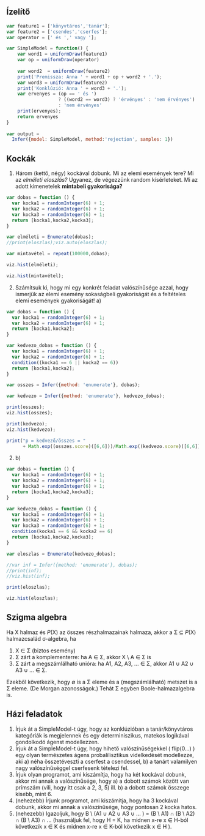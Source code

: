 ## Ízelítő

````javascript
var feature1 = ['könyvtáros','tanár'];
var feature2 = ['csendes','cserfes'];
var operator = [' és ',' vagy '];

var SimpleModel = function() {
    var word1 = uniformDraw(feature1)
    var op = uniformDraw(operator)
  
    var word2  = uniformDraw(feature2)
    print('Premissza: Anna ' + word1 + op + word2 + '.'); 
    var word3 = uniformDraw(feature2)
    print('Konklúzió: Anna ' + word3 + '.'); 
    var ervenyes = (op == ' és ')
                   ? ((word2 == word3) ? 'érvényes' : 'nem érvényes') 
                   : 'nem érvényes'
    print(ervenyes); 
    return ervenyes
}
 
var output = 
  Infer({model: SimpleModel, method:'rejection', samples: 1})
````

## Kockák

1. Három (kettő, négy) kockával dobunk. Mi az elemi események tere? Mi az _elméleti eloszlás?_ Ugyanez, de végezzünk random kísérleteket. Mi az adott kimenetelek **mintabeli gyakorisága?**


````javascript
var dobas = function () {
  var kocka1 = randomInteger(6) + 1;
  var kocka2 = randomInteger(6) + 1;
  var kocka3 = randomInteger(6) + 1;
  return [kocka1,kocka2,kocka3];
}

var elméleti = Enumerate(dobas);
//print(eloszlas);viz.auto(eloszlas);

var mintavétel = repeat(100000,dobas);

viz.hist(elméleti);

viz.hist(mintavétel);
````

2. Számítsuk ki, hogy mi egy konkrét feladat valószínűsége azzal, hogy ismerjük az elemi esemény sokaságbeli gyakoriságát és a feltételes elemi események gyakoriságát! a)

````javascript
var dobas = function () {
  var kocka1 = randomInteger(6) + 1;
  var kocka2 = randomInteger(6) + 1;
  return [kocka1,kocka2];
}

var kedvezo_dobas = function () {
  var kocka1 = randomInteger(6) + 1;
  var kocka2 = randomInteger(6) + 1;
  condition((kocka1 == 6 || kocka2 == 6))
  return [kocka1,kocka2];
}

var osszes = Infer({method: 'enumerate'}, dobas);

var kedvezo = Infer({method: 'enumerate'}, kedvezo_dobas);

print(osszes);
viz.hist(osszes);

print(kedvezo);
viz.hist(kedvezo);

print("p = kedvező/összes = " 
      + Math.exp((osszes.score)([6,6]))/Math.exp((kedvezo.score)([6,6])));

````

2. b)

````javascript
var dobas = function () {
  var kocka1 = randomInteger(6) + 1;
  var kocka2 = randomInteger(6) + 1;
  var kocka3 = randomInteger(6) + 1;
  return [kocka1,kocka2,kocka3];
}

var kedvezo_dobas = function () {
  var kocka1 = randomInteger(6) + 1;
  var kocka2 = randomInteger(6) + 1;
  var kocka3 = randomInteger(6) + 1;
  condition(kocka1 == 6 && kocka2 == 6)
  return [kocka1,kocka2,kocka3];
}

var eloszlas = Enumerate(kedvezo_dobas);

//var inf = Infer({method: 'enumerate'}, dobas);
//print(inf);
//viz.hist(inf);

print(eloszlas);

viz.hist(eloszlas);
````
## Szigma algebra

Ha X halmaz és _P_(X) az összes részhalmazainak halmaza, akkor a Σ ⊆ _P_(X) halmazcsalád σ-algebra, ha

1. X ∈ Σ (biztos esemény)
2. Σ zárt a komplementerre: ha A ∈ Σ, akkor X \ A ∈ Σ is
3. Σ zárt a megszámlálható unióra: ha  A1, A2, A3, ... ∈ Σ, akkor A1 ∪ A2 ∪ A3 ∪ … ∈ Σ.

Ezekből következik, hogy ∅ is a Σ eleme és a (megszámlálható) metszet is a Σ eleme. (De Morgan azonosságok.) Tehát Σ egyben Boole-halmazalgebra is.

## Házi feladatok

1. Írjuk át a SimpleModel-t úgy, hogy az konklúzióban a tanár/könyvtáros kategóriák is megjelennek és egy determiniszikus, matekos logikával gondolkodó ágenst modellezzen.
2. Írjuk át a SimpleModel-t úgy, hogy hihető valószínűségekkel ( flip(0...) ) egy olyan természetes ágens probalilisztikus videlkedését modellezze, aki a) néha összetéveszti a cserfest a csendessel, b) a tanárt valamilyen nagy valószínűséggel cserfesenk tételezi fel.
3. Írjuk olyan programot, ami kiszámítja, hogy ha két kockával dobunk, akkor mi annak a valószínűsége, hogy a) a dobott számok között van prímszám (vili, hogy itt csak a 2, 3, 5) ill. b) a dobott számok összege kisebb, mint 6.
4. (nehezebb) Írjunk programot, ami  kiszámítja, hogy ha 3 kockával dobunk, akkor mi annak a valószínűsége, hogy pontosan 2 kocka hatos.
5. (nehezebb) Igazoljuk, hogy  B \ (A1 ∪ A2 ∪ A3 ∪ … ) = (B \ A1) ∩ (B \ A2) ∩ (B \ A3) ∩ … (használjuk fel, hogy H = K, ha midnen x-re x ∈ H-ból következik x ∈ K és midnen x-re x ∈ K-ból következik x ∈ H ).

